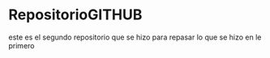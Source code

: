 # RepositorioGITHUB
este es el segundo repositorio que se hizo para repasar lo que se hizo en le primero
